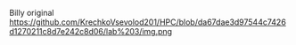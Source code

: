 Billy original
https://github.com/KrechkoVsevolod201/HPC/blob/da67dae3d97544c7426d1270211c8d7e242c8d06/lab%203/img.png

